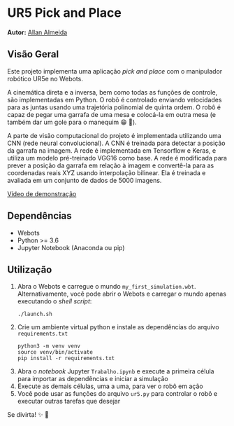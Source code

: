 # UR5 Pick and Place

<b>Autor:</b> <a href="https://orcid.org/my-orcid?orcid=0009-0006-2253-4195" target="_blank">Allan Almeida</a>

## Visão Geral

Este projeto implementa uma aplicação _pick and place_ com o manipulador robótico UR5e no Webots.

A cinemática direta e a inversa, bem como todas as funções de controle, são implementadas em Python. O robô é controlado enviando velocidades para as juntas usando 
uma trajetória polinomial de quinta ordem. O robô é capaz de pegar uma garrafa de uma mesa e colocá-la em outra mesa (e também dar um gole para o manequim :grin: :beer:).

A parte de visão computacional do projeto é implementada utilizando uma CNN (rede neural convolucional). A CNN é treinada para detectar a posição da garrafa na imagem. A rede é implementada em Tensorflow e Keras, e utiliza um modelo pré-treinado VGG16 como base. A rede é modificada para prever a posição da garrafa em relação à imagem e convertê-la para as coordenadas reais XYZ 
usando interpolação bilinear. Ela é treinada e avaliada em um conjunto de dados de 5000 imagens.

<a href="https://youtu.be/XgvYlSNmqiI">Vídeo de demonstração</a>

## Dependências

- Webots
- Python >= 3.6
- Jupyter Notebook (Anaconda ou pip)

## Utilização

1. Abra o Webots e carregue o mundo `my_first_simulation.wbt`. Alternativamente, você pode abrir o Webots e carregar o mundo apenas executando o _shell script_:
   ```
   ./launch.sh
   ```
2. Crie um ambiente virtual python e instale as dependências do arquivo `requirements.txt`
   ```
   python3 -m venv venv
   source venv/bin/activate
   pip install -r requirements.txt
   ```
3. Abra o _notebook_ Jupyter `Trabalho.ipynb` e execute a primeira célula para importar as dependências e iniciar a simulação
4. Execute as demais células, uma a uma, para ver o robô em ação
5. Você pode usar as funções do arquivo `ur5.py` para controlar o robô e executar outras tarefas que desejar

Se divirta! :sparkles: :robot:
